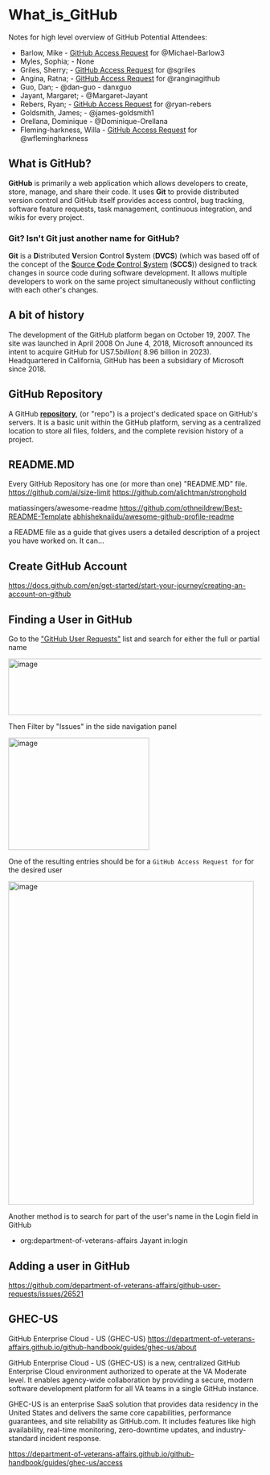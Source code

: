 # What_is_GitHub
Notes for high level overview of GitHub
Potential Attendees: 
  * Barlow, Mike - [GitHub Access Request](https://github.com/department-of-veterans-affairs/github-user-requests/issues/2265) for @Michael-Barlow3
  * Myles, Sophia; - None
  * Griles, Sherry; - [GitHub Access Request](https://github.com/department-of-veterans-affairs/github-user-requests/issues/7200) for @sgriles
  * Angina, Ratna; - [GitHub Access Request](https://github.com/department-of-veterans-affairs/github-user-requests/issues/1826) for @ranginagithub
  * Guo, Dan; - @dan-guo - danxguo
  * Jayant, Margaret; - @Margaret-Jayant
  * Rebers, Ryan; - [GitHub Access Request](https://github.com/department-of-veterans-affairs/github-user-requests/issues/2078) for @ryan-rebers
  * Goldsmith, James; - @james-goldsmith1
  * Orellana, Dominique - @Dominique-Orellana 
  * Fleming-harkness, Willa - [GitHub Access Request](https://github.com/department-of-veterans-affairs/github-user-requests/issues/2017) for @wflemingharkness

## What is GitHub?
**GitHub** is primarily a web application which allows developers to create, store, manage, and share their code.
It uses **Git** to provide distributed version control and GitHub itself provides access control, bug tracking, software feature requests, task management, continuous integration, and wikis for every project.

### Git? Isn't Git just another name for GitHub?
**Git** is a **D**istributed **V**ersion **C**ontrol **S**ystem (**DVCS**) (which was based off of the concept of the [**S**ource **C**ode **C**ontrol **S**ystem](https://en.wikipedia.org/wiki/Source_Code_Control_System) (**SCCS**)) designed to track changes in source code during software development. It allows multiple developers to work on the same project simultaneously without conflicting with each other's changes. 

## A bit of history
The development of the GitHub platform began on October 19, 2007. The site was launched in April 2008
On June 4, 2018, Microsoft announced its intent to acquire GitHub for US$7.5 billion (~$8.96 billion in 2023). 
Headquartered in California, GitHub has been a subsidiary of Microsoft since 2018.

## GitHub Repository
A GitHub [**repository**](https://docs.github.com/en/repositories/creating-and-managing-repositories/about-repositories), (or "repo") is a project's dedicated space on GitHub's servers.
It is a basic unit within the GitHub platform, serving as a centralized location to store all files, folders, and the complete revision history of a project. 

## README.MD
Every GitHub Repository has one (or more than one) "README.MD" file.
https://github.com/ai/size-limit
https://github.com/alichtman/stronghold

matiassingers/awesome-readme
https://github.com/othneildrew/Best-README-Template
[abhisheknaiidu/awesome-github-profile-readme](https://github.com/abhisheknaiidu/awesome-github-profile-readme)

a README file as a guide that gives users a detailed description of a project you have worked on. It can...


## Create GitHub Account
https://docs.github.com/en/get-started/start-your-journey/creating-an-account-on-github


## Finding a User in GitHub
Go to the ["GitHub User Requests"](https://github.com/department-of-veterans-affairs/github-user-requests) list and search for either the full or partial name

<img width="561" height="112" alt="image" src="https://github.com/user-attachments/assets/5fc6a572-a9ad-4afb-b754-11b54ef1a6c5" />

Then Filter by "Issues" in the side navigation panel

<img width="280" height="223" alt="image" src="https://github.com/user-attachments/assets/6429e857-7183-4a8b-9fe5-49eb0b3bf74f" />


One of the resulting entries should be for a `GitHub Access Request for` for the desired user

<img width="488" height="643" alt="image" src="https://github.com/user-attachments/assets/f9a704a5-fef9-43d3-83d5-c375abefdb82" />

Another method is to search for part of the user's name in the Login field in GitHub
 - org:department-of-veterans-affairs Jayant in:login

## Adding a user in GitHub
https://github.com/department-of-veterans-affairs/github-user-requests/issues/26521


## GHEC-US
GitHub Enterprise Cloud - US (GHEC-US)
https://department-of-veterans-affairs.github.io/github-handbook/guides/ghec-us/about

GitHub Enterprise Cloud - US (GHEC-US) is a new, centralized GitHub Enterprise Cloud environment authorized to operate at the VA Moderate level. 
It enables agency-wide collaboration by providing a secure, modern software development platform for all VA teams in a single GitHub instance.

GHEC-US is an enterprise SaaS solution that provides data residency in the United States and delivers the same core capabilities, performance guarantees, and site reliability as GitHub.com. 
It includes features like high availability, real-time monitoring, zero-downtime updates, and industry-standard incident response.


https://department-of-veterans-affairs.github.io/github-handbook/guides/ghec-us/access




